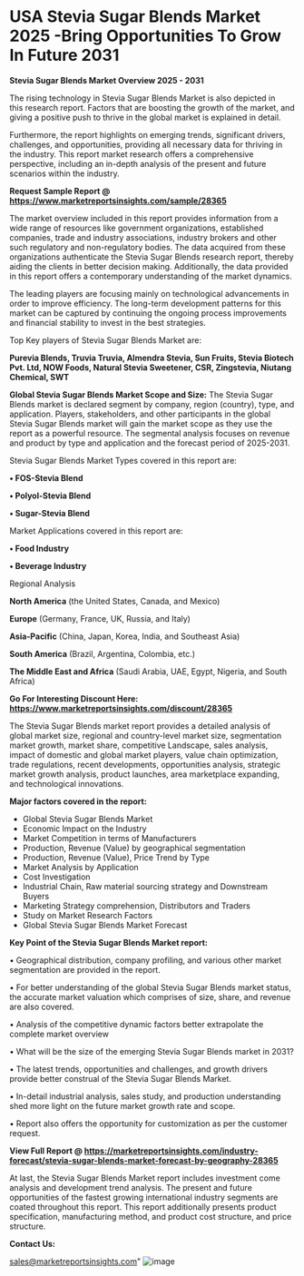 # USA Stevia Sugar Blends Market 2025 -Bring Opportunities To Grow In Future 2031

<Strong> Stevia Sugar Blends Market Overview 2025 - 2031</strong>

The rising technology in Stevia Sugar Blends Market is also depicted in this research report. Factors that are boosting the growth of the market, and giving a positive push to thrive in the global market is explained in detail.

Furthermore, the report highlights on emerging trends, significant drivers, challenges, and opportunities, providing all necessary data for thriving in the industry. This report market research offers a comprehensive perspective, including an in-depth analysis of the present and future scenarios within the industry.

<strong>Request Sample Report @ <a href=https://www.marketreportsinsights.com/sample/28365>https://www.marketreportsinsights.com/sample/28365</a></strong>

The market overview included in this report provides information from a wide range of resources like government organizations, established companies, trade and industry associations, industry brokers and other such regulatory and non-regulatory bodies. The data acquired from these organizations authenticate the Stevia Sugar Blends research report, thereby aiding the clients in better decision making. Additionally, the data provided in this report offers a contemporary understanding of the market dynamics.

The leading players are focusing mainly on technological advancements in order to improve efficiency. The long-term development patterns for this market can be captured by continuing the ongoing process improvements and financial stability to invest in the best strategies.

Top Key players of Stevia Sugar Blends Market are:

<strong>Purevia Blends, Truvia Truvia, Almendra Stevia, Sun Fruits, Stevia Biotech Pvt. Ltd, NOW Foods, Natural Stevia Sweetener, CSR, Zingstevia, Niutang Chemical, SWT</strong>

<strong><b>Global Stevia Sugar Blends Market Scope and Size:</b></strong>
The Stevia Sugar Blends market is declared segment by company, region (country), type, and application. Players, stakeholders, and other participants in the global Stevia Sugar Blends market will gain the market scope as they use the report as a powerful resource. The segmental analysis focuses on revenue and product by type and application and the forecast period of 2025-2031.

Stevia Sugar Blends Market Types covered in this report are:

<strong>• FOS-Stevia Blend

• Polyol-Stevia Blend

• Sugar-Stevia Blend</strong>

Market Applications covered in this report are:

<strong>• Food Industry

• Beverage Industry</strong> 

Regional Analysis

<strong>North America</strong> (the United States, Canada, and Mexico)

<strong>Europe</strong> (Germany, France, UK, Russia, and Italy)

<strong>Asia-Pacific</strong> (China, Japan, Korea, India, and Southeast Asia)

<strong>South America</strong> (Brazil, Argentina, Colombia, etc.)

<strong>The Middle East and Africa</strong> (Saudi Arabia, UAE, Egypt, Nigeria, and South Africa)

<strong>Go For Interesting Discount Here: <a href=https://www.marketreportsinsights.com/discount/28365>https://www.marketreportsinsights.com/discount/28365</a></strong>

The Stevia Sugar Blends market report provides a detailed analysis of global market size, regional and country-level market size, segmentation market growth, market share, competitive Landscape, sales analysis, impact of domestic and global market players, value chain optimization, trade regulations, recent developments, opportunities analysis, strategic market growth analysis, product launches, area marketplace expanding, and technological innovations.

<strong><b>Major factors covered in the report:</b></strong>
<ul>
  <li>Global Stevia Sugar Blends Market </li>
  <li>Economic Impact on the Industry</li>
  <li>Market Competition in terms of Manufacturers</li>
  <li>Production, Revenue (Value) by geographical segmentation</li>
  <li>Production, Revenue (Value), Price Trend by Type</li>
  <li>Market Analysis by Application</li>
  <li>Cost Investigation</li>
  <li>Industrial Chain, Raw material sourcing strategy and Downstream Buyers</li>
  <li>Marketing Strategy comprehension, Distributors and Traders</li>
  <li>Study on Market Research Factors</li>
  <li>Global Stevia Sugar Blends Market Forecast</li>
</ul>

<strong><b>Key Point of the Stevia Sugar Blends Market report:</b></strong>

• Geographical distribution, company profiling, and various other market segmentation are provided in the report.

• For better understanding of the global Stevia Sugar Blends market status, the accurate market valuation which comprises of size, share, and revenue are also covered.

• Analysis of the competitive dynamic factors better extrapolate the complete market overview

• What will be the size of the emerging Stevia Sugar Blends market in 2031?

• The latest trends, opportunities and challenges, and growth drivers provide better construal of the Stevia Sugar Blends Market.

• In-detail industrial analysis, sales study, and production understanding shed more light on the future market growth rate and scope.

• Report also offers the opportunity for customization as per the customer request.

<strong><b>View Full Report @ <a href=https://marketreportsinsights.com/industry-forecast/stevia-sugar-blends-market-forecast-by-geography-28365>https://marketreportsinsights.com/industry-forecast/stevia-sugar-blends-market-forecast-by-geography-28365</a></b></strong>


At last, the Stevia Sugar Blends Market report includes investment come analysis and development trend analysis. The present and future opportunities of the fastest growing international industry segments are coated throughout this report. This report additionally presents product specification, manufacturing method, and product cost structure, and price structure.

<strong>Contact Us:</strong>

sales@marketreportsinsights.com"
![image](https://github.com/user-attachments/assets/6fcd50bb-71fb-4ee7-9e9d-98e8d4306534)
